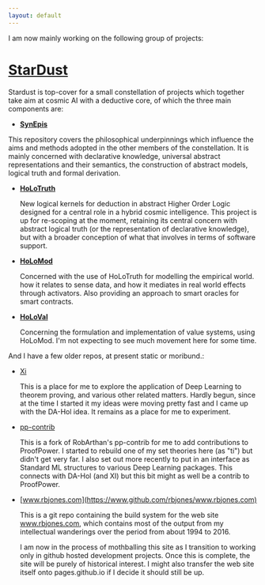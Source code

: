 ```yaml
---
layout: default
---
```


I am now mainly working on the following group of projects:
# [StarDust](https://github.com/rbjones/StarDust)

  Stardust is top-cover for a small constellation of projects which together take aim at cosmic AI with a deductive core, of which the three main components are:

- **[SynEpis](https://github.com/rbjones/SynEpis)**

This repository covers the philosophical underpinnings which influence the aims and methods adopted in the other members of the constellation.
It is mainly concerned with declarative knowledge, universal abstract representations and their semantics, the construction of abstract models, logical truth and  formal derivation.

- **[HoLoTruth](https://github.com/rbjones/HoLoTruth)**

  New logical kernels for deduction in abstract Higher Order Logic designed for a central role in a hybrid cosmic intelligence.
  This project is up for re-scoping at the moment, retaining its central concern with abstract logical truth (or the representation of declarative knowledge), but with a broader conception of what that involves in terms of software support.

- **[HoLoMod](https://github.com/rbjones/HoLoMod)**

  Concerned with the use of HoLoTruth for modelling the empirical world. how it relates to sense data, and how it mediates in real world effects through activators.
  Also providing an approach to smart oracles for smart contracts.

- **[HoLoVal](https://github.com/rbjones/HoLoVal)**

  Concerning the formulation and implementation of value systems, using HoLoMod.
  I'm not expecting to see much movement here for some time.

And I have a few older repos, at present static or moribund.:

- [Xi](https://www.github.com/rbjones/Xi)

  This is a place for me to explore the application of Deep Learning to theorem proving, and various other related matters.
  Hardly begun, since at the time I started it my ideas were moving pretty fast and I came up with the DA-Hol idea.
  It remains as a place for me to experiment.

- [pp-contrib](https://www.github.com/rbjones/pp-contrib)

  This is a fork of RobArthan's pp-contrib for me to add contributions to ProofPower.
  I started to rebuild one of my set theories here (as "ti") but didn't get very far.
  I also set out more recently to put in an interface as Standard ML structures to various Deep Learning packages.
  This connects with DA-Hol (and XI) but this bit might as well be a contrib to ProofPower.

- [www.rbjones.com](https://www.github.com/rbjones/www.rbjones.com)

  This is a git repo containing the build system for the web site www.rbjones.com, which contains most of the output from my intellectual wanderings over the period from about 1994 to 2016.

  I am now in the process of mothballing this site as I transition to working only in github hosted development projects.
  Once this is complete, the site will be purely of historical interest.
  I might also transfer the web site itself onto pages.github.io if I decide it should still be up.
